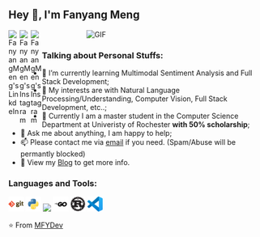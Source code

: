 ## Hey 👋, I'm Fanyang Meng

<a href="https://www.linkedin.com/in/fanyangmeng/">
  <img align="left" alt="FanyangMeng's LinkdeIn" width="22px" src="https://cdn.jsdelivr.net/npm/simple-icons@v3/icons/linkedin.svg" />
</a>
<a href="https://www.instagram.com/mfydev/">
  <img align="left" alt="FanyangMeng's Instagram" width="22px" src="https://cdn.jsdelivr.net/npm/simple-icons@v3/icons/instagram.svg" />
</a>
<a href="https://www.facebook.com/mfydev/">
  <img align="left" alt="FanyangMeng's Instagram" width="22px" src="https://cdn.jsdelivr.net/npm/simple-icons@v3/icons/facebook.svg" />
</a>

<img align="right" alt="GIF" src="https://media.giphy.com/media/MeJgB3yMMwIaHmKD4z/giphy.gif" width=350 />

</br>

### **Talking about Personal Stuffs:**

- 🌱 I’m currently learning Multimodal Sentiment Analysis and Full Stack Development; 
- 🤔 My interests are with Natural Language Processing/Understanding, Computer Vision, Full Stack Development, etc..;
- 💼 Currently I am a master student in the Computer Science Department at Univeristy of Rochester **with 50% scholarship**;
- 💬 Ask me about anything, I am happy to help;
- 📫 Please contact me via [email](mailto:i@mfy.dev) if you need. (Spam/Abuse will be permantly blocked)
- 📝 View my [Blog](https://mfy.world) to get more info.

### **Languages and Tools:**  

<code><img height="30" src="https://raw.githubusercontent.com/github/explore/80688e429a7d4ef2fca1e82350fe8e3517d3494d/topics/git/git.png"></code>
<code><img height="30" src="https://raw.githubusercontent.com/github/explore/80688e429a7d4ef2fca1e82350fe8e3517d3494d/topics/python/python.png"></code>
<code><img height="30" src="https://pytorch.org/assets/images/pytorch-logo.png"></code>
<code><img height="30" src="https://raw.githubusercontent.com/github/explore/80688e429a7d4ef2fca1e82350fe8e3517d3494d/topics/go/go.png"></code>
<code><img height="30" src="https://raw.githubusercontent.com/github/explore/80688e429a7d4ef2fca1e82350fe8e3517d3494d/topics/rust/rust.png"></code>
<code><img height="30" src="https://raw.githubusercontent.com/github/explore/80688e429a7d4ef2fca1e82350fe8e3517d3494d/topics/visual-studio-code/visual-studio-code.png"></code>


⭐️ From [MFYDev](https://github.com/MFYDev)

